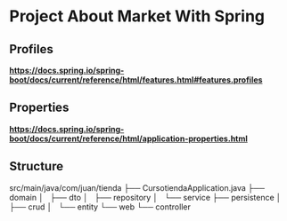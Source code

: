 # Project About Market With Spring

## Profiles
**https://docs.spring.io/spring-boot/docs/current/reference/html/features.html#features.profiles**

## Properties
**https://docs.spring.io/spring-boot/docs/current/reference/html/application-properties.html**

## Structure

src/main/java/com/juan/tienda
├── CursotiendaApplication.java
├── domain
│   ├── dto
│   ├── repository
│   └── service
├── persistence
│   ├── crud
│   └── entity
└── web
    └── controller

